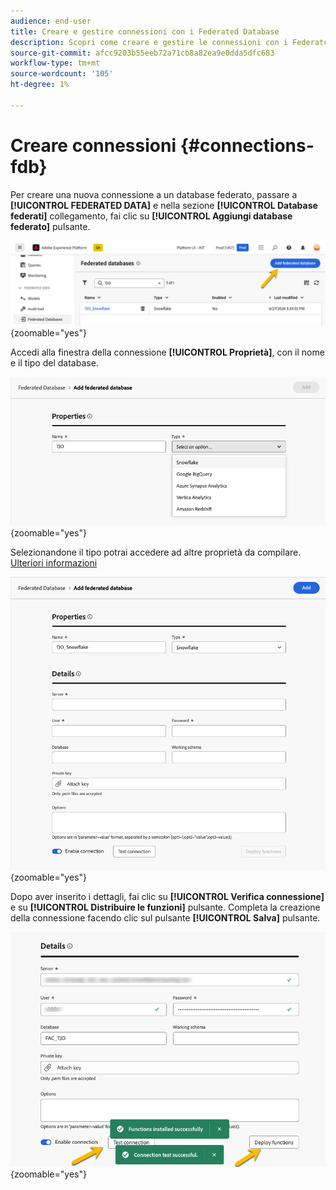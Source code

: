 ```yaml
---
audience: end-user
title: Creare e gestire connessioni con i Federated Database
description: Scopri come creare e gestire le connessioni con i Federated Database
source-git-commit: afcc9203b55eeb72a71cb8a82ea9e0dda5dfc683
workflow-type: tm+mt
source-wordcount: '105'
ht-degree: 1%

---
```


# Creare connessioni {#connections-fdb}

Per creare una nuova connessione a un database federato, passare a **[!UICONTROL FEDERATED DATA]** e nella sezione **[!UICONTROL Database federati]** collegamento, fai clic su **[!UICONTROL Aggiungi database federato]** pulsante.

![](assets/connections_list.png){zoomable="yes"}

Accedi alla finestra della connessione **[!UICONTROL Proprietà]**, con il nome e il tipo del database.

![](assets/connections_name.png){zoomable="yes"}

Selezionandone il tipo potrai accedere ad altre proprietà da compilare. [Ulteriori informazioni](federated-db.md)

![](assets/connections_details.png){zoomable="yes"}

Dopo aver inserito i dettagli, fai clic su **[!UICONTROL Verifica connessione]** e su **[!UICONTROL Distribuire le funzioni]** pulsante.
Completa la creazione della connessione facendo clic sul pulsante **[!UICONTROL Salva]** pulsante.

![](assets/connections_testdeploy.png){zoomable="yes"}

